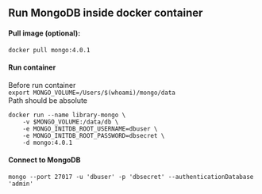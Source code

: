 ## Run MongoDB inside docker container

#### Pull image (optional):
```
docker pull mongo:4.0.1
```

#### Run container
Before run container <br /> 
`export MONGO_VOLUME=/Users/$(whoami)/mongo/data` <br />
Path should be absolute

```
docker run --name library-mongo \
	-v $MONGO_VOLUME:/data/db \
	-e MONGO_INITDB_ROOT_USERNAME=dbuser \
	-e MONGO_INITDB_ROOT_PASSWORD=dbsecret \
	-d mongo:4.0.1
```

#### Connect to MongoDB
```
mongo --port 27017 -u 'dbuser' -p 'dbsecret' --authenticationDatabase 'admin'
```
